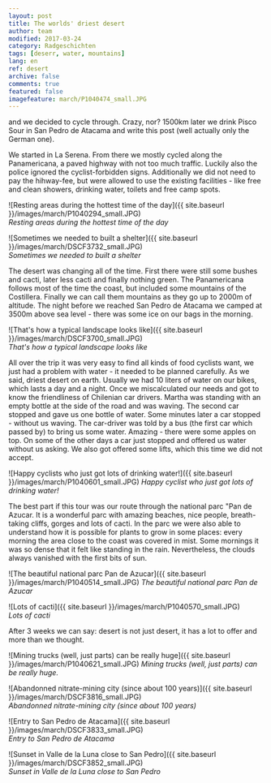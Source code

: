 ```yaml
---
layout: post
title: The worlds' driest desert
author: team
modified: 2017-03-24
category: Radgeschichten
tags: [deserr, water, mountains]
lang: en
ref: desert
archive: false
comments: true
featured: false
imagefeature: march/P1040474_small.JPG
---
```


and we decided to cycle through. Crazy, nor? 1500km later we drink Pisco Sour in San Pedro de Atacama and write this post (well actually only the German one).

We started in La Serena. From there we mostly cycled along the Panamericana, a paved highway with not too much traffic. Luckily also the police ignored the cyclist-forbidden signs. Additionally we did not need to pay the hihway-fee, but were allowed to use the existing facilities - like free and clean showers, drinking water, toilets and free camp spots.

![Resting areas during the hottest time of the day]({{ site.baseurl }}/images/march/P1040294_small.JPG)  
*Resting areas during the hottest time of the day*

![Sometimes we needed to built a shelter]({{ site.baseurl }}/images/march/DSCF3732_small.JPG)  
*Sometimes we needed to built a shelter*

The desert was changing all of the time. First there were still some bushes and cacti, later less cacti and finally nothing green. The Panamericana follows most of the time the coast, but included some mountains of the Costillera. Finally we can call them mountains as they go up to 2000m of altitude. The night before we reached San Pedro de Atacama we camped at 3500m above sea level - there was some ice on our bags in the morning.

![That's how a typical landscape looks like]({{ site.baseurl }}/images/march/DSCF3700_small.JPG)  
*That's how a typical landscape looks like*

All over the trip it was very easy to find all kinds of food cyclists want, we just had a problem with water - it needed to be planned carefully. As we said, driest desert on earth. Usually we had 10 liters of water on our bikes, which lasts a day and a night. Once we miscalculated our needs and got to know the friendliness of Chilenian car drivers. Martha was standing with an empty bottle at the side of the road and was waving. The second car stopped and gave us one bottle of water. Some minutes later a car stopped - without us waving. The car-driver was told by a bus (the first car which passed by) to bring us some water. Amazing - there were some apples on top. On some of the other days a car just stopped and offered us water without us asking. We also got offered some lifts, which this time we did not accept.

![Happy cyclists who just got lots of drinking water!]({{ site.baseurl }}/images/march/P1040601_small.JPG) 
*Happy cyclist who just got lots of drinking water!*

The best part if this tour was our route through the national parc "Pan de Azucar. It is a wonderful parc with amazing beaches, nice people, breath-taking cliffs, gorges and lots of cacti. In the parc we were also able to understand how it is possible for plants to grow in some places: every morning the area close to the coast was covered in mist. Some mornings it was so dense that it felt like standing in the rain. Nevertheless, the clouds always vanished with the first bits of sun.

![The beautiful national parc Pan de Azucar]({{ site.baseurl }}/images/march/P1040514_small.JPG) 
*The beautiful national parc Pan de Azucar*

![Lots of cacti]({{ site.baseurl }}/images/march/P1040570_small.JPG)  
*Lots of cacti*

After 3 weeks we can say: desert is not just desert, it has a lot to offer and more than we thought.

![Mining trucks (well, just parts) can be really huge]({{ site.baseurl }}/images/march/P1040621_small.JPG) 
*Mining trucks (well, just parts) can be really huge.*

![Abandonned nitrate-mining city (since about 100 years)]({{ site.baseurl }}/images/march/DSCF3816_small.JPG)  
*Abandonned nitrate-mining city (since about 100 years)*

![Entry to San Pedro de Atacama]({{ site.baseurl }}/images/march/DSCF3833_small.JPG)  
*Entry to San Pedro de Atacama*

![Sunset in Valle de la Luna close to San Pedro]({{ site.baseurl }}/images/march/DSCF3852_small.JPG)  
*Sunset in Valle de la Luna close to San Pedro*


